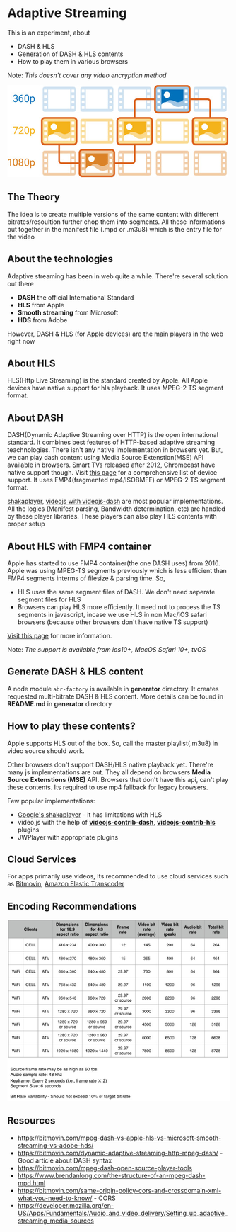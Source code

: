 # Adaptive Streaming
This is an experiment, about
 - DASH & HLS
 - Generation of DASH & HLS contents
 - How to play them in various browsers
 
Note: *This doesn't cover any video encryption method*

![Adaptive Streaming](./doc_image/adaptive-streams.jpg)
    
## The Theory
The idea is to create multiple versions of the same content with different bitrates/resoultion further chop them into segments. All these informations put together in the manifest file (.mpd or .m3u8) which is the entry file for the video

## About the technologies
Adaptive streaming has been in web quite a while. There're several solution out there
- **DASH** the official International Standard
- **HLS** from Apple
- **Smooth streaming** from Microsoft
- **HDS** from Adobe

However, DASH & HLS (for Apple devices) are the main players in the web right now

## About HLS
HLS(Http Live Streaming) is the standard created by Apple. All Apple devices have native support for hls playback. It uses MPEG-2 TS segment format.

## About DASH
DASH(Dynamic Adaptive Streaming over HTTP) is the open international standard. It combines best features of HTTP-based adaptive streaming teachnologies. There isn't any native implementation in browsers yet. But, we can play dash content using Media Source Extenstion(MSE) API available in browsers. Smart TVs released after 2012, Chromecast have native support though. Visit [this page](https://bitmovin.com/mpeg-dash-browser-support-device-compatibility) for a comprehensive list of device support. It uses FMP4(fragmented mp4/ISOBMFF) or MPEG-2 TS segment format.

 [shakaplayer](https://github.com/google/shaka-player), [videojs with videojs-dash](https://github.com/videojs/videojs-contrib-dash) are most popular implementations. All the logics (Manifest parsing,  Bandwidth determination, etc) are handled by these player libraries. These players can also play HLS contents with proper setup
 

## About HLS with FMP4 container
Apple has started to use FMP4 container(the one DASH uses) from 2016. Apple was using MPEG-TS segments previously which is less efficient than FMP4 segments interms of filesize & parsing time. So,
- HLS uses the same segment files of DASH. We don't need seperate segment files for HLS
- Browsers can play HLS more efficiently. It need not to process the TS segments in javascript, incase we use HLS in non Mac/iOS safari browsers (because other browsers don't have native TS support)

[Visit this page](https://bitmovin.com/halve-encoding-packaging-storage-costs-hls-fragmented-mp4) for more information.

Note: *The support is available from ios10+, MacOS Safari 10+, tvOS*


## Generate DASH & HLS content
A node module `abr-factory` is available in **generator** directory. 
It creates requested multi-bitrate DASH & HLS content.
More details can be found in **README.md** in **generator** directory


## How to play these contents?
Apple supports HLS out of the box. So, call the master playlist(.m3u8) in video source should work.

Other browsers don't support DASH/HLS native playback yet. There're many js implementations are out. They all depend on browsers **Media Source Extenstions (MSE)** API. Browsers that don't have this api, can't play these contents. Its required to use mp4 fallback for legacy browsers.

Few popular implementations:
 - [Google's shakaplayer](https://github.com/google/shaka-player) - it has limitations with HLS
 - video.js with the help of **[videojs-contrib-dash](https://github.com/videojs/videojs-contrib-dash)**, **[videojs-contrib-hls](https://github.com/videojs/videojs-contrib-hls)** plugins
 - JWPlayer with appropriate plugins


## Cloud Services
For apps primarily use videos, Its recommended to use cloud services such as
[Bitmovin](http://www.bitmovin.com), [Amazon Elastic Transcoder](https://aws.amazon.com/elastictranscoder/)

## Encoding Recommendations
![Encoding Recommendations](./doc_image/encoding-recommendations.jpg)

## Resources
- https://bitmovin.com/mpeg-dash-vs-apple-hls-vs-microsoft-smooth-streaming-vs-adobe-hds/ 
- https://bitmovin.com/dynamic-adaptive-streaming-http-mpeg-dash/ - Good article about DASH syntax
- https://bitmovin.com/mpeg-dash-open-source-player-tools
- https://www.brendanlong.com/the-structure-of-an-mpeg-dash-mpd.html
- https://bitmovin.com/same-origin-policy-cors-and-crossdomain-xml-what-you-need-to-know/ - CORS
- https://developer.mozilla.org/en-US/Apps/Fundamentals/Audio_and_video_delivery/Setting_up_adaptive_streaming_media_sources
